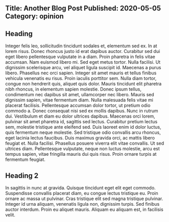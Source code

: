 Title: Another Blog Post
Published: 2020-05-05
Category: opinion
---
## Heading
Integer felis leo, sollicitudin tincidunt sodales et, elementum sed ex. In at lorem risus. Donec rhoncus justo id erat dapibus auctor. Curabitur sed dui eget libero pellentesque vulputate in a diam. Proin pharetra in felis vitae accumsan. Nam euismod libero mi. Sed eget metus tortor. Nulla facilisi. Ut dignissim scelerisque arcu, vel aliquet ligula suscipit id. Maecenas a purus libero. Phasellus nec orci sapien. Integer sit amet mauris et tellus finibus vehicula venenatis eu risus. Proin iaculis porttitor sem. Nulla diam tortor, congue non hendrerit quis, aliquet quis dolor. Mauris tincidunt elit pharetra nibh rhoncus, in elementum sapien molestie. Donec ipsum tellus, condimentum nec dapibus sit amet, ullamcorper nec libero.
Mauris sed dignissim sapien, vitae fermentum diam. Nulla malesuada felis vitae mi placerat facilisis. Pellentesque accumsan dolor tortor, ut pretium odio commodo a. Donec consequat nisi sed ex mollis dapibus. Nunc in rutrum dui. Vestibulum et diam eu dolor ultrices dapibus. Maecenas orci lorem, pulvinar sit amet pharetra id, sagittis sed lectus. Curabitur pretium lectus sem, molestie tristique ante eleifend sed. Duis laoreet enim id dolor luctus, quis fermentum neque molestie. Sed tristique odio convallis arcu rhoncus, eget lacinia lectus faucibus. Duis maximus gravida orci, ac mattis libero feugiat et. Nulla facilisi. Phasellus posuere viverra elit vitae convallis. Ut sed ultrices diam. Pellentesque vulputate, neque non luctus molestie, arcu est tempus sapien, vitae fringilla mauris dui quis risus. Proin ornare turpis at fermentum feugiat.
## Heading 2
In sagittis in nunc at gravida. Quisque tincidunt eget elit eget commodo. Suspendisse convallis placerat diam, eu congue lectus tristique eu. Proin ornare ac massa ut pulvinar. Cras tristique elit sed magna tristique pulvinar. Integer id urna aliquam, venenatis ligula non, dignissim turpis. Sed finibus auctor interdum. Proin eu aliquet mauris. Aliquam eu aliquam est, in facilisis velit.
